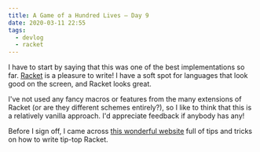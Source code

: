 ```yaml
---
title: A Game of a Hundred Lives — Day 9
date: 2020-03-11 22:55
tags:
  - devlog
  - racket
---
```


I have to start by saying that this was one of the best implementations so far.
[Racket][2] is a pleasure to write! I have a soft spot for languages that look good
on the screen, and Racket looks great.

I've not used any fancy macros or features from the many extensions of Racket
(or are they different schemes entirely?), so I like to think that this is a
relatively vanilla approach. I'd appreciate feedback if anybody has any!

Before I sign off, I came across [this wonderful website][1] full of tips and
tricks on how to write tip-top Racket.

[1]: https://beautifulracket.com/
[2]: https://github.com/iainreid820/game-of-life/blob/master/racket/main.rkt
